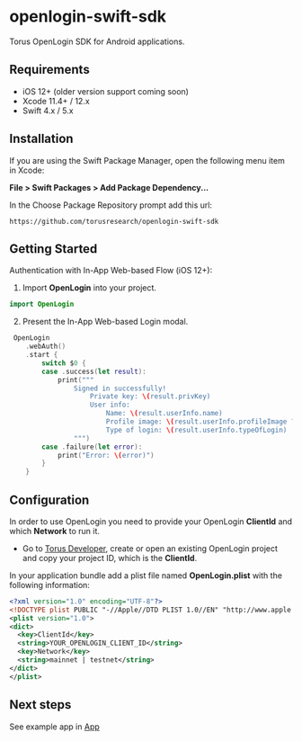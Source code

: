 # openlogin-swift-sdk

Torus OpenLogin SDK for Android applications.

## Requirements

- iOS 12+ (older version support coming soon)
- Xcode 11.4+ / 12.x
- Swift 4.x / 5.x

## Installation

If you are using the Swift Package Manager, open the following menu item in Xcode:

**File > Swift Packages > Add Package Dependency...**

In the Choose Package Repository prompt add this url:

```
https://github.com/torusresearch/openlogin-swift-sdk
```

## Getting Started

Authentication with In-App Web-based Flow (iOS 12+):

1. Import **OpenLogin** into your project.

```swift
import OpenLogin
```

2. Present the In-App Web-based Login modal.

```swift
 OpenLogin
    .webAuth()
    .start {
        switch $0 {
        case .success(let result):
            print("""
                Signed in successfully!
                    Private key: \(result.privKey)
                    User info:
                        Name: \(result.userInfo.name)
                        Profile image: \(result.userInfo.profileImage ?? "N/A")
                        Type of login: \(result.userInfo.typeOfLogin)
                """)
        case .failure(let error):
            print("Error: \(error)")
        }
    }
```

## Configuration

In order to use OpenLogin you need to provide your OpenLogin **ClientId** and which **Network** to run it.

- Go to [Torus Developer](https://developer.tor.us), create or open an existing OpenLogin project and copy your project ID, which is the **ClientId**.

In your application bundle add a plist file named **OpenLogin.plist** with the following information:

```xml
<?xml version="1.0" encoding="UTF-8"?>
<!DOCTYPE plist PUBLIC "-//Apple//DTD PLIST 1.0//EN" "http://www.apple.com/DTDs/PropertyList-1.0.dtd">
<plist version="1.0">
<dict>
  <key>ClientId</key>
  <string>YOUR_OPENLOGIN_CLIENT_ID</string>
  <key>Network</key>
  <string>mainnet | testnet</string>
</dict>
</plist>
```

## Next steps

See example app in [App](/App)